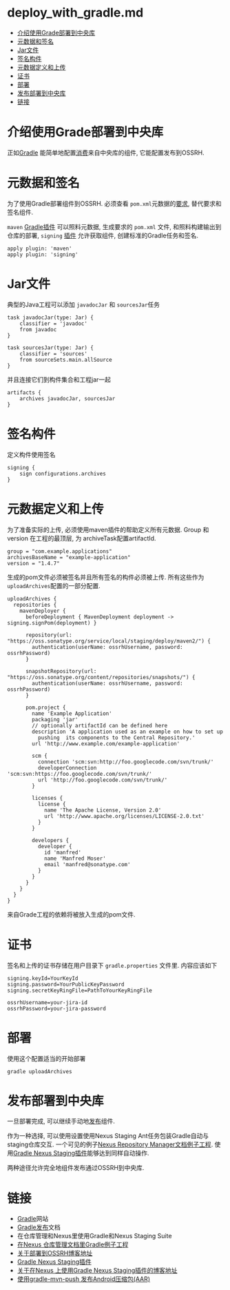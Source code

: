 
# deploy_with_gradle.md  

- [介绍使用Grade部署到中央库](#介绍使用Grade部署到中央库)  
- [元数据和签名](#元数据和签名)    
- [Jar文件](#Jar文件)  
- [签名构件](#签名构件)  
- [元数据定义和上传](#元数据定义和上传)  
- [证书](#证书)  
- [部署](#部署)  
- [发布部署到中央库](#发布部署到中央库)  
- [链接](#链接)  





<span id = "介绍使用Grade部署到中央库" ></span>  

# 介绍使用Grade部署到中央库  

正如[Gradle](https://gradle.org/) 能简单地配置[消费](http://central.sonatype.org/pages/consumers.html)来自中央库的组件, 它能配置发布到OSSRH.  


<span id = "元数据和签名" ></span>  

# 元数据和签名  

为了使用Gradle部署组件到OSSRH. 必须查看 ` pom.xml `元数据的[要求](http://central.sonatype.org/pages/requirements.html), 替代要求和签名组件.  

` maven ` [Gradle插件](https://docs.gradle.org/current/userguide/maven_plugin.html) 可以照料元数据, 生成要求的 ` pom.xml ` 文件, 和照料构建输出到仓库的部署, ` signing ` [插件](https://docs.gradle.org/current/userguide/signing_plugin.html) 允许获取组件, 创建标准的Gradle任务和签名.  

```  
apply plugin: 'maven'
apply plugin: 'signing'
```  



<span id = "Jar文件" ></span>  

# Jar文件  

典型的Java工程可以添加 ` javadocJar ` 和 ` sourcesJar `任务  

```  
task javadocJar(type: Jar) {
    classifier = 'javadoc'
    from javadoc
}

task sourcesJar(type: Jar) {
    classifier = 'sources'
    from sourceSets.main.allSource
}
```  

并且连接它们到构件集合和工程jar一起  

```  
artifacts {
    archives javadocJar, sourcesJar
}
```  


<span id = "签名构件" ></span>  

# 签名构件  

定义构件使用签名  

```  
signing {
    sign configurations.archives
}
```  


<span id = "元数据定义和上传" ></span>  

# 元数据定义和上传  

为了准备实际的上传, 必须使用maven插件的帮助定义所有元数据. Group 和 version 在工程的最顶层, 为 archiveTask配置artifactId.   

```  
group = "com.example.applications"
archivesBaseName = "example-application"
version = "1.4.7"

```  

生成的pom文件必须被签名并且所有签名的构件必须被上传. 所有这些作为 ` uploadArchives `配置的一部分配置.  

```  
uploadArchives {
  repositories {
    mavenDeployer {
      beforeDeployment { MavenDeployment deployment -> signing.signPom(deployment) }

      repository(url: "https://oss.sonatype.org/service/local/staging/deploy/maven2/") {
        authentication(userName: ossrhUsername, password: ossrhPassword)
      }

      snapshotRepository(url: "https://oss.sonatype.org/content/repositories/snapshots/") {
        authentication(userName: ossrhUsername, password: ossrhPassword)
      }

      pom.project {
        name 'Example Application'
        packaging 'jar'
        // optionally artifactId can be defined here 
        description 'A application used as an example on how to set up 
          pushing  its components to the Central Repository.'
        url 'http://www.example.com/example-application'

        scm {
          connection 'scm:svn:http://foo.googlecode.com/svn/trunk/'
          developerConnection 'scm:svn:https://foo.googlecode.com/svn/trunk/'
          url 'http://foo.googlecode.com/svn/trunk/'
        }

        licenses {
          license {
            name 'The Apache License, Version 2.0'
            url 'http://www.apache.org/licenses/LICENSE-2.0.txt'
          }
        }

        developers {
          developer {
            id 'manfred'
            name 'Manfred Moser'
            email 'manfred@sonatype.com'
          }
        }
      }
    }
  }
}

```  

来自Grade工程的依赖将被放入生成的pom文件.  



<span id = "证书" ></span>  

# 证书  

签名和上传的证书存储在用户目录下 ` gradle.properties ` 文件里. 内容应该如下  

```  
signing.keyId=YourKeyId
signing.password=YourPublicKeyPassword
signing.secretKeyRingFile=PathToYourKeyRingFile

ossrhUsername=your-jira-id
ossrhPassword=your-jira-password
```  




<span id = "部署" ></span>  

# 部署  

使用这个配置适当的开始部署  

```   
gradle uploadArchives
```  




<span id = "发布部署到中央库" ></span>  

# 发布部署到中央库  

一旦部署完成, 可以继续手动地[发布](http://central.sonatype.org/pages/releasing-the-deployment.html)组件.  

作为一种选择, 可以使用设置使用Nexus Staging Ant任务包装Gradle自动与staging仓库交互. 一个可见的例子[Nexus Repository Manager文档例子工程](https://github.com/sonatype/nexus-book-examples/). 使用[Gradle Nexus Staging插件](https://github.com/Codearte/gradle-nexus-staging-plugin/)能够达到同样自动操作.  

两种途径允许完全地组件发布通过OSSRH到中央库.    


<span id = "链接" ></span>  

# 链接  

- [Gradle](https://gradle.org/)网站  
- [Gradle发布](https://docs.gradle.org/current/userguide/artifact_management.html)文档  
- 在仓库管理和Nexus里使用Gradle和Nexus Staging Suite  
- [在Nexus 仓库管理文档里Gradle例子工程](https://github.com/sonatype/nexus-book-examples/)  
- [关于部署到OSSRH博客地址](http://yennicktrevels.com/blog/2013/10/11/automated-gradle-project-deployment-to-sonatype-oss-repository/)  
- [Gradle Nexus Staging插件](https://github.com/Codearte/gradle-nexus-staging-plugin/)  
- [关于在Nexus 上使用Gradle Nexus Staging插件的博客地址](http://www.sonatype.org/nexus/2015/03/31/nexus-staging-plugin-automatic-releasepromotion-of-artifacts-to-maven-central-from-gradle/)  
- [使用gradle-mvn-push 发布Android压缩包(AAR)](https://github.com/chrisbanes/gradle-mvn-push)  












